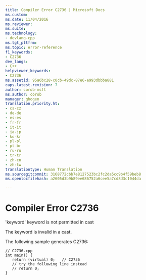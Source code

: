 ```yaml
---
title: Compiler Error C2736 | Microsoft Docs
ms.custom: 
ms.date: 11/04/2016
ms.reviewer: 
ms.suite: 
ms.technology:
- devlang-cpp
ms.tgt_pltfrm: 
ms.topic: error-reference
f1_keywords:
- C2736
dev_langs:
- C++
helpviewer_keywords:
- C2736
ms.assetid: 95a6bc28-c0cb-49dc-87e6-e993dbbba881
caps.latest.revision: 7
author: corob-msft
ms.author: corob
manager: ghogen
translation.priority.ht:
- cs-cz
- de-de
- es-es
- fr-fr
- it-it
- ja-jp
- ko-kr
- pl-pl
- pt-br
- ru-ru
- tr-tr
- zh-cn
- zh-tw
translationtype: Human Translation
ms.sourcegitcommit: 3168772cbb7e8127523bc2fc2da5cc9b4f59beb8
ms.openlocfilehash: a2605d3b9b89ee686752a6cee5a7cd8d3c1044da

---
```

# Compiler Error C2736
'keyword' keyword is not permitted in cast  
  
 The keyword is invalid in a cast.  
  
 The following sample generates C2736:  
  
```  
// C2736.cpp  
int main() {  
   return (virtual) 0;   // C2736  
   // try the following line instead  
   // return 0;  
}  
```


<!--HONumber=Jan17_HO1-->


